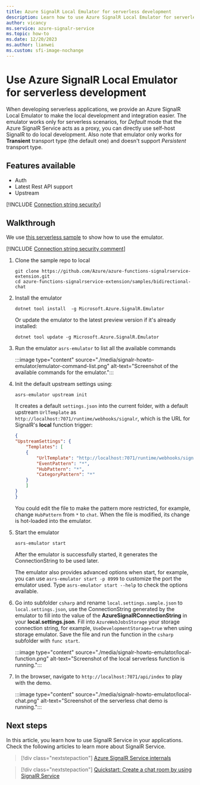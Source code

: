 ```yaml
---
title: Azure SignalR Local Emulator for serverless development
description: Learn how to use Azure SignalR Local Emulator for serverless development
author: vicancy
ms.service: azure-signalr-service
ms.topic: how-to
ms.date: 12/20/2023
ms.author: lianwei 
ms.custom: sfi-image-nochange
---
```


# Use Azure SignalR Local Emulator for serverless development

When developing serverless applications, we provide an Azure SignalR Local Emulator to make the local development and integration easier. The emulator works only for serverless scenarios, for *Default* mode that the Azure SignalR Service acts as a proxy, you can directly use self-host SignalR to do local development. Also note that emulator only works for **Transient** transport type (the default one) and doesn't support *Persistent* transport type.

## Features available
* Auth
* Latest Rest API support
* Upstream

[!INCLUDE [Connection string security](includes/signalr-connection-string-security.md)]

## Walkthrough

We use [this serverless sample](https://github.com/Azure/azure-functions-signalrservice-extension/tree/3e87c3ce277265866ca9d0bf51bb9c7ecea39e14/samples/bidirectional-chat) to show how to use the emulator.

[!INCLUDE [Connection string security comment](includes/signalr-connection-string-security-comment.md)]

1. Clone the sample repo to local
    ```
    git clone https://github.com/Azure/azure-functions-signalrservice-extension.git
    cd azure-functions-signalrservice-extension/samples/bidirectional-chat
    ```

2. Install the emulator

    ```
    dotnet tool install  -g Microsoft.Azure.SignalR.Emulator
    ```
    Or update the emulator to the latest preview version if it's already installed:
    ```
    dotnet tool update -g Microsoft.Azure.SignalR.Emulator
    ```

3. Run the emulator `asrs-emulator` to list all the available commands

    :::image type="content" source="./media/signalr-howto-emulator/emulator-command-list.png" alt-text="Screenshot of the available commands for the emulator.":::

4. Init the default upstream settings using:
    ```
    asrs-emulator upstream init
    ```

    It creates a default `settings.json` into the current folder, with a default upstream `UrlTemplate` as `http://localhost:7071/runtime/webhooks/signalr`, which is the URL for SignalR's **local** function trigger:
    ```json
    {
    "UpstreamSettings": {
        "Templates": [
        {
            "UrlTemplate": "http://localhost:7071/runtime/webhooks/signalr",
            "EventPattern": "*",
            "HubPattern": "*",
            "CategoryPattern": "*"
        }
        ]
    }
    }
    ```

    You could edit the file to make the pattern more restricted, for example, change `HubPattern` from `*` to `chat`. When the file is modified, its change is hot-loaded into the emulator.

5. Start the emulator
    ```
    asrs-emulator start
    ```

    After the emulator is successfully started, it generates the ConnectionString to be used later.

    The emulator also provides advanced options when start, for example, you can use `asrs-emulator start -p 8999` to customize the port the emulator used. Type `asrs-emulator start --help` to check the options available.

6. Go into subfolder `csharp` and rename `local.settings.sample.json` to `local.settings.json`, use the ConnectionString generated by the emulator to fill into the value of the **AzureSignalRConnectionString** in your **local.settings.json**. Fill into `AzureWebJobsStorage` your storage connection string, for example, `UseDevelopmentStorage=true` when using storage emulator. Save the file and run the function in the `csharp` subfolder with `func start`.

    :::image type="content" source="./media/signalr-howto-emulator/local-function.png" alt-text="Screenshot of the local serverless function is running.":::

7. In the browser, navigate to `http://localhost:7071/api/index` to play with the demo.

    :::image type="content" source="./media/signalr-howto-emulator/local-chat.png" alt-text="Screenshot of the serverless chat demo is running.":::

## Next steps

In this article, you learn how to use SignalR Service in your applications. Check the following articles to learn more about SignalR Service.

> [!div class="nextstepaction"]
> [Azure SignalR Service internals](./signalr-concept-internals.md)

> [!div class="nextstepaction"]
> [Quickstart: Create a chat room by using SignalR Service](./signalr-quickstart-dotnet-core.md)
